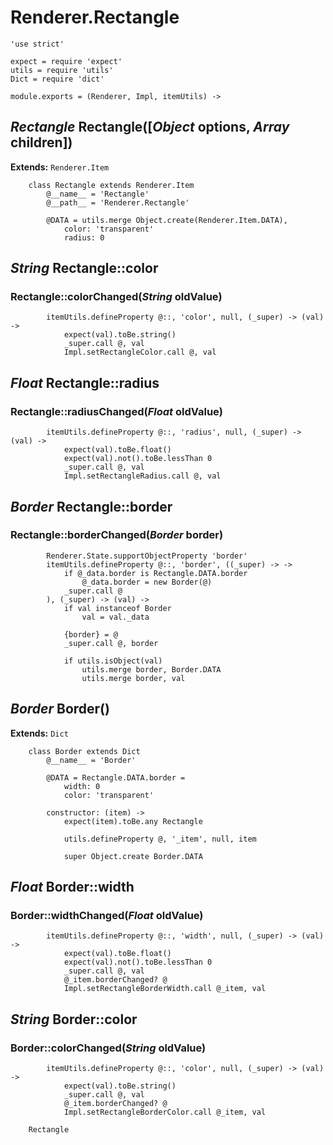 Renderer.Rectangle
==================

	'use strict'

	expect = require 'expect'
	utils = require 'utils'
	Dict = require 'dict'

	module.exports = (Renderer, Impl, itemUtils) ->

*Rectangle* Rectangle([*Object* options, *Array* children])
-----------------------------------------------------------

**Extends:** `Renderer.Item`

		class Rectangle extends Renderer.Item
			@__name__ = 'Rectangle'
			@__path__ = 'Renderer.Rectangle'

			@DATA = utils.merge Object.create(Renderer.Item.DATA),
				color: 'transparent'
				radius: 0

*String* Rectangle::color
-------------------------

### Rectangle::colorChanged(*String* oldValue)

			itemUtils.defineProperty @::, 'color', null, (_super) -> (val) ->
				expect(val).toBe.string()
				_super.call @, val
				Impl.setRectangleColor.call @, val

*Float* Rectangle::radius
-------------------------

### Rectangle::radiusChanged(*Float* oldValue)

			itemUtils.defineProperty @::, 'radius', null, (_super) -> (val) ->
				expect(val).toBe.float()
				expect(val).not().toBe.lessThan 0
				_super.call @, val
				Impl.setRectangleRadius.call @, val

*Border* Rectangle::border
--------------------------

### Rectangle::borderChanged(*Border* border)

			Renderer.State.supportObjectProperty 'border'
			itemUtils.defineProperty @::, 'border', ((_super) -> ->
				if @_data.border is Rectangle.DATA.border
					@_data.border = new Border(@)
				_super.call @
			), (_super) -> (val) ->
				if val instanceof Border
					val = val._data

				{border} = @
				_super.call @, border

				if utils.isObject(val)
					utils.merge border, Border.DATA
					utils.merge border, val

*Border* Border()
-----------------

**Extends:** `Dict`

		class Border extends Dict
			@__name__ = 'Border'

			@DATA = Rectangle.DATA.border =
				width: 0
				color: 'transparent'

			constructor: (item) ->
				expect(item).toBe.any Rectangle

				utils.defineProperty @, '_item', null, item

				super Object.create Border.DATA

*Float* Border::width
---------------------

### Border::widthChanged(*Float* oldValue)

			itemUtils.defineProperty @::, 'width', null, (_super) -> (val) ->
				expect(val).toBe.float()
				expect(val).not().toBe.lessThan 0
				_super.call @, val
				@_item.borderChanged? @
				Impl.setRectangleBorderWidth.call @_item, val

*String* Border::color
----------------------

### Border::colorChanged(*String* oldValue)

			itemUtils.defineProperty @::, 'color', null, (_super) -> (val) ->
				expect(val).toBe.string()
				_super.call @, val
				@_item.borderChanged? @
				Impl.setRectangleBorderColor.call @_item, val

		Rectangle